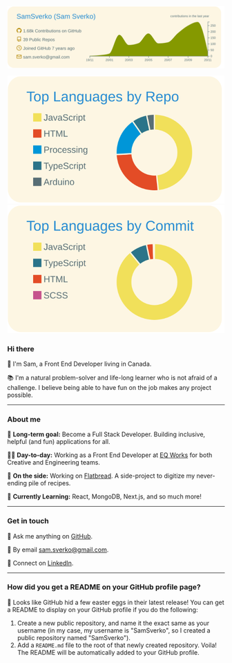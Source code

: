 ![](https://raw.githubusercontent.com/SamSverko/SamSverko/master/profile-summary-card-output/solarized/0-profile-details.svg)

![](https://raw.githubusercontent.com/SamSverko/SamSverko/master/profile-summary-card-output/solarized/1-repos-per-language.svg) ![](https://raw.githubusercontent.com/SamSverko/SamSverko/master/profile-summary-card-output/solarized/2-most-commit-language.svg)

### Hi there

👋 I'm Sam, a Front End Developer living in Canada.

📚 I'm a natural problem-solver and life-long learner who is not afraid of a challenge. I believe being able to have fun on the job makes any project possible.

---

### About me

🌟 **Long-term goal:** Become a Full Stack Developer. Building inclusive, helpful (and fun) applications for all.

👨‍💻 **Day-to-day:** Working as a Front End Developer at [EQ Works](https://www.eqworks.com/) for both Creative and Engineering teams.

🔭 **On the side:** Working on [Flatbread](https://github.com/SamSverko/flatbread). A side-project to digitize my never-ending pile of recipes.

🌱 **Currently Learning:** React, MongoDB, Next.js, and so much more!

---

### Get in touch

💬 Ask me anything on [GitHub](https://github.com/SamSverko/ama).

💌 By email [sam.sverko@gmail.com](mailto:sam.sverko@gmail.com).

🔗 Connect on [LinkedIn](https://www.linkedin.com/in/samsverko/).

---

### How did you get a README on your GitHub profile page?

🥚 Looks like GitHub hid a few easter eggs in their latest release! You can get a README to display on your GitHub profile if you do the following:

1. Create a new public repository, and name it the exact same as your username (in my case, my username is "SamSverko", so I created a public repository named "SamSverko").
2. Add a `README.md` file to the root of that newly created repository. Voila! The README will be automatically added to your GitHub profile.
